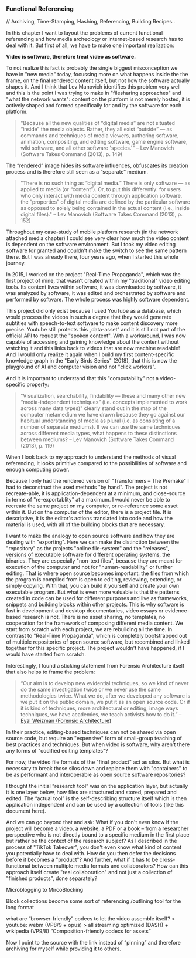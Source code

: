 ### Functional Referencing
// Archiving, Time-Stamping, Hashing, Referencing, Building Recipes..

In this chapter I want to layout the problems of current functional referencing and how media archeology or internet-based research has to deal with it. But first of all, we have to make one important realization:

**Video is software, therefore treat video as software.**

To not realize this fact is probably the single biggest misconception we have in "new media" today, focussing more on what happens inside the the frame, on the final rendered content itself, but not how the software actually shapes it. And I think that Lev Manovich identifies this problem very well and this is the point I was trying to make in "filesharing approaches" and "what the network wants": content on the platform is not merely hosted, it is actively shaped and formed specifically for and by the software for each platform.

> "Because all the new qualities of “digital media” are not situated “inside” the media objects. Rather, they all exist “outside” — as commands and techniques of media viewers, authoring software, animation, compositing, and editing software, game engine software, wiki software, and all other software 'species.'"
– Lev Manovich (Software Takes Command (2013), p. 149)

The “rendered” image hides its software influences, obfuscates its creation process and is therefore still seen as a “separate“ medium.

> "There is no such thing as “digital media.” There is only software — as applied to media (or “content”). Or, to put this differently: for users who only interact with media content through application software, the “properties” of digital media are defined by the particular software as opposed to solely being contained in the actual content (i.e., inside digital files)."
– Lev Manovich (Software Takes Command (2013), p. 152)


Throughout my case-study of mobile platform research (in the network attached media chapter) I could see very clear how much the video content is dependent on the software environment. But I took my video editing software for granted and couldn't make the switch to see the same pattern there. But I was already there, four years ago, when I started this whole journey.

In 2015, I worked on the project "Real-Time Propaganda", which was the first project of mine, that wasn't created within my "traditional" video editing tools. Its content lives within software, it was downloaded by software, it was analyzed by software, it was edited and orchestrated by software and performed by software. The whole process was highly software dependent.  

This project did only exist because I used YouTube as a database, which would process the videos in such a degree that they would generate subtitles with speech-to-text software to make content discovery more precise.
Youtube still protects this „data-asset“ and it is still not part of the official API to request the "spoken content". With a workaround, I was now capable of accessing and gaining knowledge about the content without watching it and this links back to videos that are now machine readable!
And I would only realize it again when I build my first content-specific knowledge graph in the "Early Birds Series" (2018), that this is now the playground of AI and computer vision and not "click workers".

And it is important to understand that this "computability" not a video-specific property:

> "Visualization, searchability, findability — these and many other new “media-independent techniques” (i.e. concepts implemented to work across many data types)" clearly stand out in the map of the computer metamedium we have drawn because they go against our habitual understanding of media as plural (i.e. as consisting of a number of separate mediums). If we can use the same techniques across different media types, what happens to these distinctions between mediums?
– Lev Manovich (Software Takes Command (2013), p. 119)

When I look back to my approach to understand the methods of visual referencing, it looks primitive compared to the possibilities of software and enough computing power.

Because I only had the rendered version of "Transformers – The Premake" I had to deconstruct the used methods "by hand". The project is not recreate-able, it is application-dependent at a minimum, and close-source in terms of "re-exportablity" at a maximum. I would never be able to recreate the same project on my computer, or re-reference some asset within it. But on the computer of the editor, there is a project file. It is descriptive, it is the editor's actions translated into code and how the material is used, with all of the building blocks that are necessary.

I want to make the analogy to open source software and how they are dealing with "exporting".
Here we can make the distinction between the "repository" as the projects "online file-system" and the "releases", versions of executable software for different operating systems, the binaries. They are especially "non-text files", because they are meant for execution of the computer and not for "human-readability" or further editing.
That is where open source becomes important: the files from which the program is compiled from is open to editing, reviewing, extending, or simply copying. With that, you can build it yourself and create your own executable program. But what is even more valuable is that the patterns created in code can be used for different purposes and live as frameworks, snippets and building blocks within other projects.
This is why software is fast in development and desktop documentaries, video essays or evidence-based research is not. There is no asset sharing, no templates, no cooperation for the framework of composing different media content. We start from scratch with each project, we are rebuilding all the time. In contrast to "Real-Time Propaganda", which is completely bootstrapped out of multiple repositories of open source software, but recombined and linked together for this specific project.
The project wouldn't have happened, if I would have started from scratch.

Interestingly, I found a sticking statement from Forensic Architecture itself that also helps to frame the problem:  

> “Our aim is to develop new evidential techniques, so we kind of never do the same investigation twice or we never use the same methodologies twice. What we do, after we developed any software is we put it on the public domain, we put it as an open source code. Or if it is kind of techniques, more architectural or editing, image ways techniques, we have academies, we teach activists how to do it.”
– [Eyal Weizman (Forensic Architecture)](https://youtu.be/TrKM94YrEKA?t=2086)

In their practice, editing-based techniques can not be shared via open source code, but require an "expensive" form of small-group teaching of best practices and techniques. But when video is software, why aren't there any forms of "codified editing templates"?  

For now, the video file formats of the "final product" act as silos.
But what is necessary to break those silos down and replace them with "containers" to be as performant and interoperable as open source software repositories?

I thought the initial “research tool” was on the application layer, but actually it is one layer below, how files are structured and stored, prepared and edited. The “actual tool” is the self-describing structure itself which is then application independent and can be used by a collection of tools (like this document here).

And we can go beyond that and ask:
What if you don't even know if the project will become a video, a website, a PDF or a book – from a researcher perspective who is not directly bound to a specific medium in the first place but rather be the context of the research subject? As I described in the process of "TikTok Takeover", you don't even know what kind of content you potentially have to deal with. How do you then defer the decisions before it becomes a "product"? And further, what if it has to be cross-functional between multiple media formats and collaborators? How can this approach itself create "real collaboration" and not just a collection of "finished products", done separately?



Microblogging to MircoBlocking

Block collections become some sort of referencing /outlining tool for the long format


what are “browser-friendly” codecs to let the video assemble itself? > youtube: webm (VP8/9 + opus) > all streaming optimized (DASH) + wikipedia (VP9/8)
“Composition-friendly codecs for assets”


Now I point to the source with the link instead of “pinning” and therefore archiving for myself while providing it to others.
